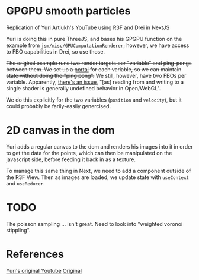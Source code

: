 # GPGPU smooth particles
Replication of Yuri Artiukh's YouTube using R3F and Drei in NextJS

Yuri is doing this in pure ThreeJS, and bases his GPGPU function on the
example from [`jsm/misc/GPUComputationRenderer`][2]; however, we have 
access to FBO capabilities in Drei, so use those.

~~The original example runs two render targets per "variable" and ping-pongs
between them. We set up a [portal][3] for each variable, so we can 
maintain state without doing the "ping pong".~~ We still, however, have two
FBOs per variable. Apparently, [there's an issue][4], "[as] reading from and
writing to a single shader is generally undefined behavior in Open/WebGL".

We do this explicitly for the two variables (`position` and `velocity`), but
it could probably be farily-easily genercised.

# 2D canvas in the dom
Yuri adds a regular canvas to the dom and renders his images into it in order
to get the data for the points, which can then be manipulated on the javascript
side, before feeding it back in as a texture.

To manage this same thing in Next, we need to add a component outside of the
R3F View. Then as images are loaded, we update state with `useContext` and
`useReducer`.

# TODO
The poisson sampling ... isn't great. Need to look into "weighted voronoi stippling".

# References
[Yuri's original Youtube][1]
[Original](https://ddd.live/)

[1]: https://www.youtube.com/live/UnaGGWV3KL4?si=Xngj58e2W2tiRsaM
[2]: https://github.com/mrdoob/three.js/blob/master/examples/jsm/misc/GPUComputationRenderer.js
[3]: https://r3f.docs.pmnd.rs/tutorials/v8-migration-guide#createportal-creates-a-state-enclave
[4]: https://github.com/pmndrs/react-three-fiber/discussions/2474